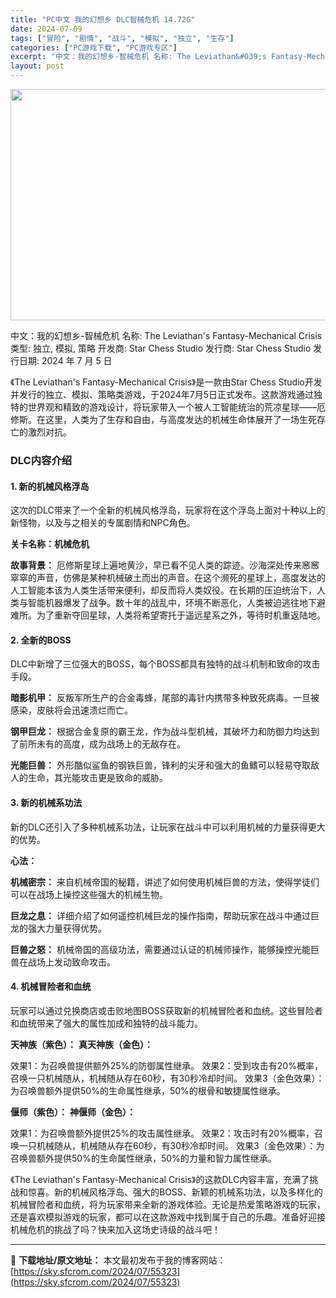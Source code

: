 ```yaml
---
title: "PC中文 我的幻想乡 DLC智械危机 14.72G"
date: 2024-07-09
tags: ["冒险", "剧情", "战斗", "模拟", "独立", "生存"]
categories: ["PC游戏下载", "PC游戏专区"]
excerpt: "中文：我的幻想乡-智械危机 名称: The Leviathan&#039;s Fantasy-Mechanical Crisis 类型: 独立, 模拟, 策略 开发商: Star Chess Studio 发行商: Star Chess Studio 发行日期: 2024 年 7 月 5 日 《The Lev&hellip;"
layout: post
---
```


<img class="size-full wp-image-55324 aligncenter" src="https://sky.sfcrom.com/wp-content/uploads/2024/07/2024070911170631.webp" alt="" width="660" height="370" />

中文：我的幻想乡-智械危机
名称: The Leviathan's Fantasy-Mechanical Crisis
类型: 独立, 模拟, 策略
开发商: Star Chess Studio
发行商: Star Chess Studio
发行日期: 2024 年 7 月 5 日

《The Leviathan's Fantasy-Mechanical Crisis》是一款由Star Chess Studio开发并发行的独立、模拟、策略类游戏，于2024年7月5日正式发布。这款游戏通过独特的世界观和精致的游戏设计，将玩家带入一个被人工智能统治的荒凉星球——厄修斯。在这里，人类为了生存和自由，与高度发达的机械生命体展开了一场生死存亡的激烈对抗。
<h3>DLC内容介绍</h3>
<h4>1. 新的机械风格浮岛</h4>
这次的DLC带来了一个全新的机械风格浮岛，玩家将在这个浮岛上面对十种以上的新怪物，以及与之相关的专属剧情和NPC角色。

<strong>关卡名称：机械危机</strong>

<strong>故事背景：</strong>
厄修斯星球上遍地黄沙，早已看不见人类的踪迹。沙海深处传来窸窸窣窣的声音，仿佛是某种机械破土而出的声音。在这个濒死的星球上，高度发达的人工智能本该为人类生活带来便利，却反而将人类奴役。在长期的压迫统治下，人类与智能机器爆发了战争。数十年的战乱中，环境不断恶化，人类被迫逃往地下避难所。为了重新夺回星球，人类将希望寄托于遥远星系之外，等待时机重返陆地。
<h4>2. 全新的BOSS</h4>
DLC中新增了三位强大的BOSS，每个BOSS都具有独特的战斗机制和致命的攻击手段。

<strong>暗影机甲：</strong>
反叛军所生产的合金毒蜂，尾部的毒针内携带多种致死病毒。一旦被感染，皮肤将会迅速溃烂而亡。

<strong>钢甲巨龙：</strong>
根据合金复原的霸王龙，作为战斗型机械，其破坏力和防御力均达到了前所未有的高度，成为战场上的无敌存在。

<strong>光能巨兽：</strong>
外形酷似鲨鱼的钢铁巨兽，锋利的尖牙和强大的鱼鳍可以轻易夺取敌人的生命，其光能攻击更是致命的威胁。
<h4>3. 新的机械系功法</h4>
新的DLC还引入了多种机械系功法，让玩家在战斗中可以利用机械的力量获得更大的优势。

<strong>心法：</strong>

<strong>机械密宗：</strong>
来自机械帝国的秘籍，讲述了如何使用机械巨兽的方法，使得学徒们可以在战场上操控这些强大的机械生物。

<strong>巨龙之息：</strong>
详细介绍了如何遥控机械巨龙的操作指南，帮助玩家在战斗中通过巨龙的强大力量获得优势。

<strong>巨兽之怒：</strong>
机械帝国的高级功法，需要通过认证的机械师操作，能够操控光能巨兽在战场上发动致命攻击。
<h4>4. 机械冒险者和血统</h4>
玩家可以通过兑换商店或击败地图BOSS获取新的机械冒险者和血统。这些冒险者和血统带来了强大的属性加成和独特的战斗能力。

<strong>天神族（紫色）：</strong>
<strong>真天神族（金色）：</strong>

效果1：为召唤兽提供额外25%的防御属性继承。
效果2：受到攻击有20%概率，召唤一只机械随从，机械随从存在60秒，有30秒冷却时间。
效果3（金色效果）：为召唤兽额外提供50%的生命属性继承，50%的根骨和敏捷属性继承。

<strong>偃师（紫色）：</strong>
<strong>神偃师（金色）：</strong>

效果1：为召唤兽额外提供25%的攻击属性继承。
效果2：攻击时有20%概率，召唤一只机械随从，机械随从存在60秒，有30秒冷却时间。
效果3（金色效果）：为召唤兽额外提供50%的生命属性继承，50%的力量和智力属性继承。

《The Leviathan's Fantasy-Mechanical Crisis》的这款DLC内容丰富，充满了挑战和惊喜。新的机械风格浮岛、强大的BOSS、新颖的机械系功法，以及多样化的机械冒险者和血统，将为玩家带来全新的游戏体验。无论是热爱策略游戏的玩家，还是喜欢模拟游戏的玩家，都可以在这款游戏中找到属于自己的乐趣。准备好迎接机械危机的挑战了吗？快来加入这场史诗级的战斗吧！

---
📖 **下载地址/原文地址：** 本文最初发布于我的博客网站：[https://sky.sfcrom.com/2024/07/55323](https://sky.sfcrom.com/2024/07/55323)
